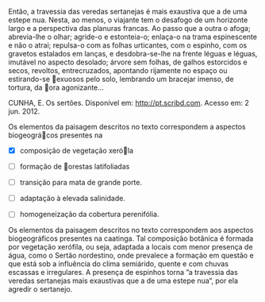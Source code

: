 

Então, a travessia das veredas sertanejas é mais exaustiva que a de uma estepe nua. Nesta, ao menos, o viajante tem o desafogo de um horizonte largo e a perspectiva das planuras francas. Ao passo que a outra o afoga; abrevia-lhe o olhar; agride-o e estonteia-o; enlaça-o na trama espinescente e não o atrai; repulsa-o com as folhas urticantes, com o espinho, com os gravetos estalados em lanças, e desdobra-se-lhe na frente léguas e léguas, imutável no aspecto desolado; árvore sem folhas, de galhos estorcidos e secos, revoltos, entrecruzados, apontando rijamente no espaço ou estirando-se exuosos pelo solo, lembrando um bracejar imenso, de tortura, da ora agonizante…

CUNHA, E. Os sertões. Disponível em: http://pt.scribd.com. Acesso em: 2 jun. 2012.

Os elementos da paisagem descritos no texto correspondem a aspectos biogeográcos presentes na



- [x] composição de vegetação xeróla
- [ ] formação de orestas latifoliadas
- [ ] transição para mata de grande porte.
- [ ] adaptação à elevada salinidade.
- [ ] homogeneização da cobertura perenifólia.


Os elementos da paisagem descritos no texto correspondem aos aspectos biogeográficos presentes na caatinga. Tal composição botânica é formada por vegetação xerófila, ou seja, adaptada a locais com menor presença de água, como o Sertão nordestino, onde prevalece a formação em questão e que está sob a influência do clima semiárido, quente e com chuvas escassas e irregulares. A presença de espinhos torna ”a travessia das veredas sertanejas mais exaustivas que a de uma estepe nua“, por ela agredir o sertanejo.
